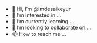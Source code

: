 - 👋 Hi, I’m @imdesaikeyur
- 👀 I’m interested in ...
- 🌱 I’m currently learning ...
- 💞️ I’m looking to collaborate on ...
- 📫 How to reach me ...

<!---
imdesaikeyur/imdesaikeyur is a ✨ special ✨ repository because its `README.md` (this file) appears on your GitHub profile.
You can click the Preview link to take a look at your changes.
--->
